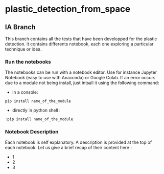 # plastic_detection_from_space

## IA Branch

This branch contains all the tests that have been developped for the plastic detection.
It contains differents notebook, each one exploring a particular technique or idea.

### Run the notebooks 

The notebooks can be run with a notebook editor. Use for instance Jupyter Notebook (easy to use with Anaconda) or Google Colab.
If an error occurs due to a module not being install, just intsall it using the following command:
* in a  console:
```
pip install name_of_the_module
```
* directly in python shell :
```python
!pip install name_of_the_module
```

### Notebook Description

Each notebook is self explanatory. A description is provided at the top of each notebook. Let us give a brief recap of their content here :

* 1
* 2
* 3

